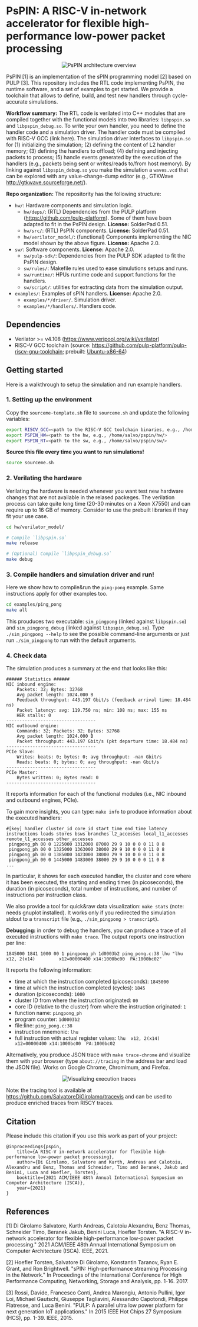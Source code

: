 # PsPIN: A RISC-V in-network accelerator for flexible high-performance low-power packet processing

<div align="center"><img src="https://github.com/spcl/pspin/raw/master/docs/overview.svg" alt="PsPIN architecture overview" /></div>


PsPIN [1] is an implementation of the sPIN programming model [2] based on PULP [3]. This repository includes the RTL code implementing PsPIN, the runtime software, and a set of examples to get started. We provide a toolchain that allows to define, build, and test new handlers through cycle-accurate simulations. 

**Workflow summary:** The RTL code is verilated into C++ modules that are compiled together with the functional models into two libraries: `libpspin.so` and `libpspin_debug.so`. To write your own handler, you need to define the handler code and a simulation driver. The handler code must be compiled with RISC-V GCC (link here). The simulation driver interfaces to `libpspin.so` for (1) initializing the simulation; (2) defining the content of L2 handler memory; (3) defining the handlers to offload; (4) defining and injecting packets to process; (5) handle events generated by the execution of the handlers (e.g., packets being sent or writes/reads to/from host memory). By linking against `libpspin_debug.so` you make the simulation a `waves.vcd` that can be explored with any value-change-dump editor (e.g., GTKWave http://gtkwave.sourceforge.net/).

**Repo organization:** The repositority has the following structure:

 - `hw/`: Hardware components and simulation logic.
   - `hw/deps/`: (RTL) Dependencies from the PULP platform (https://github.com/pulp-platform). Some of them have been adapted to fit in the PsPIN design. **License:** SolderPad 0.51.
   - `hw/src/`: (RTL) PsPIN components. **License:** SolderPad 0.51.
   - `hw/verilator_model/`: (functional) Components implementing the NIC model shown by the above figure. **License:** Apache 2.0.
 - `sw/`: Software components. **License:** Apache 2.0.
   - `sw/pulp-sdk/`: Dependencies from the PULP SDK adapted to fit the PsPIN design. 
   - `sw/rules/`: Makefile rules used to ease simulutions setups and runs. 
   - `sw/runtime/`: HPUs runtime code and support functions for the handlers. 
   - `sw/script/`: utilities for extracting data from the simulation output. 
 - `examples/`: Examples of sPIN handlers. **License:** Apache 2.0.
    - `examples/*/driver/`. Simulation driver.
    - `examples/*/handlers/`. Handlers code.

## Dependencies
 - Verilator >= v4.108 (https://www.veripool.org/wiki/verilator)
 - RISC-V GCC toolchain (source: https://github.com/pulp-platform/pulp-riscv-gnu-toolchain; prebuilt: [Ubuntu-x86-64](http://spclstorage.inf.ethz.ch/~digirols/pspin/riscv-gcc-ubuntu.tar.gz))

## Getting started
Here is a walkthrough to setup the simulation and run example handlers. 

### 1. Setting up the environment 
 Copy the `sourceme-template.sh` file to `sourceme.sh` and update the following variables:
 
 ```bash
export RISCV_GCC=<path to the RISC-V GCC toolchain binaries, e.g., /home/salvo/riscv-gcc/bin/>
export PSPIN_HW=<path to the hw, e.g., /home/salvo/pspin/hw/>
export PSPIN_RT=<path to the sw, e.g., /home/salvo/pspin/sw/>
```

**Source this file every time you want to run simulations!**
```bash 
source sourceme.sh
```

### 2. Verilating the hardware

Verilating the hardware is needed whenever you want test new hardware changes that are not available in the relased packeges. The verilation process can take quite long time (20-30 minutes on a Xeon X7550) and can require up to 16 GB of memory. Consider to use the prebuilt libraries if they fit your use case. 

```bash
cd hw/verilator_model/

# Compile `libpspin.so`
make release

# (Optional) Compile `libpspin_debug.so`
make debug
```

### 3. Compile handlers and simulation driver and run! 
Here we show how to compile&run the `ping-pong` example. Same instructions apply for other examples too. 

```bash
cd examples/ping_pong
make all
```

This prouduces two executable: `sim_pingpong` (linked against `libpspin.so`) and `sim_pingpong_debug` (linked against `libpspin_debug.so`). Type `./sim_pingpong --help` to see the possible command-line arguments or just run `./sim_pingpong` to run with the default arguments.


### 4. Check data

The simulation produces a summary at the end that looks like this:
```
###### Statistics ######
NIC inbound engine:
	Packets: 32; Bytes: 32768
	Avg packet length: 1024.000 B
	Feedback throughput: 443.197 Gbit/s (feedback arrival time: 18.484 ns)
	Packet latency: avg: 119.750 ns; min: 108 ns; max: 155 ns
	HER stalls: 0
----------------------------------
NIC outbound engine:
	Commands: 32; Packets: 32; Bytes: 32768
	Avg packet length: 1024.000 B
	Packet throughput: 443.197 Gbit/s (pkt departure time: 18.484 ns)
----------------------------------
PCIe Slave:
	Writes: beats: 0; bytes: 0; avg throughput: -nan Gbit/s
	Reads: beats: 0; bytes: 0; avg throughput: -nan Gbit/s
----------------------------------
PCIe Master:
	Bytes written: 0; Bytes read: 0
----------------------------------
```

It reports information for each of the functional modules (i.e., NIC inbound and outbound engines, PCIe). 

To gain more insights, you can type: `make info` to produce information about the executed handlers:
```
#[key] handler cluster_id core_id start_time end_time latency instructions loads stores bsws branches l2_accesses local_l1_accesses remote_l1_accesses other_accesses
 pingpong_ph 00 0 1225000 1312000 87000 29 9 10 0 0 0 11 0 8
 pingpong_ph 00 0 1325000 1363000 38000 29 9 10 0 0 0 11 0 8
 pingpong_ph 00 0 1385000 1423000 38000 29 9 10 0 0 0 11 0 8
 pingpong_ph 00 0 1445000 1483000 38000 29 9 10 0 0 0 11 0 8
...
```
In particular, it shows for each executed handler, the cluster and core where it has been executed, the starting and ending times (in picoseconds), the duration (in picoseconds), total number of instructions, and number of instructions per instruction class.

We also provide a tool for quick&raw data visualization: `make stats` (note: needs gnuplot installed). It works only if you redirected the simulation stdout to a `transcript` file (e.g., `./sim_pingpong > transcript`).

**Debugging:** in order to debug the handlers, you can produce a trace of all executed instructions with `make trace`. The output reports one instruction per line:
```
1845000 1841 1000 00 1 pingpong_ph 1d0003b2 ping_pong.c:38 lhu "lhu  x12, 2(x14)         x12=00000400 x14:1000bc00  PA:1000bc02"
```
It reports the following information:
 - time at which the instruction completed (picoseconds): `1845000`
 - time at which the instruction completed (cycles): `1845`
 - duration (picoseconds): `1000`
 - cluster ID from where the instruction originated: `00`
 - core ID (relative to the cluster) from where the instruction originated: `1`
 - function name: `pingpong_ph`
 - program counter: `1d0003b2`
 - file:line: `ping_pong.c:38`
 - instruction mnemonic: `lhu`
 - full instruction with actual register values: `lhu  x12, 2(x14)         x12=00000400 x14:1000bc00  PA:1000bc02`

Alternatively, you produce JSON trace with `make trace-chrome` and visualize them with your browser (type `about://tracing` in the address bar and load the JSON file). Works on Google Chrome, Chromimum, and Firefox. 

<div align="center"><img src="trace_example.png" alt="Visualizing execution traces" /></div>


Note: the tracing tool is available at https://github.com/SalvatoreDiGirolamo/tracevis and can be used to produce enriched traces from RI5CY traces.

## Citation

Please include this citation if you use this work as part of your project:

```
@inproceedings{pspin,
	title={A RISC-V in-network accelerator for flexible high-performance low-power packet processing},
	author={Di Girolamo, Salvatore and Kurth, Andreas and Calotoiu, Alexandru and Benz, Thomas and Schneider, Timo and Beranek, Jakub and Benini, Luca and Hoefler, Torsten},
	booktitle={2021 ACM/IEEE 48th Annual International Symposium on Computer Architecture (ISCA)},
	year={2021}
}
```

## References

[1] Di Girolamo Salvatore, Kurth Andreas, Calotoiu Alexandru, Benz Thomas, Schneider Timo, Beranek Jakub, Benini Luca, Hoefler Torsten. "A RISC-V in-network accelerator for flexible high-performance low-power packet processing." 2021 ACM/IEEE 48th Annual International Symposium on Computer Architecture (ISCA). IEEE, 2021. 

[2] Hoefler Torsten, Salvatore Di Girolamo, Konstantin Taranov, Ryan E. Grant, and Ron Brightwell. "sPIN: High-performance streaming Processing in the Network." In Proceedings of the International Conference for High Performance Computing, Networking, Storage and Analysis, pp. 1-16. 2017.

[3] Rossi, Davide, Francesco Conti, Andrea Marongiu, Antonio Pullini, Igor Loi, Michael Gautschi, Giuseppe Tagliavini, Alessandro Capotondi, Philippe Flatresse, and Luca Benini. "PULP: A parallel ultra low power platform for next generation IoT applications." In 2015 IEEE Hot Chips 27 Symposium (HCS), pp. 1-39. IEEE, 2015.
